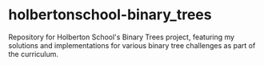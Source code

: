 # holbertonschool-binary_trees
Repository for Holberton School's Binary Trees project, featuring my solutions and implementations for various binary tree challenges as part of the curriculum.

